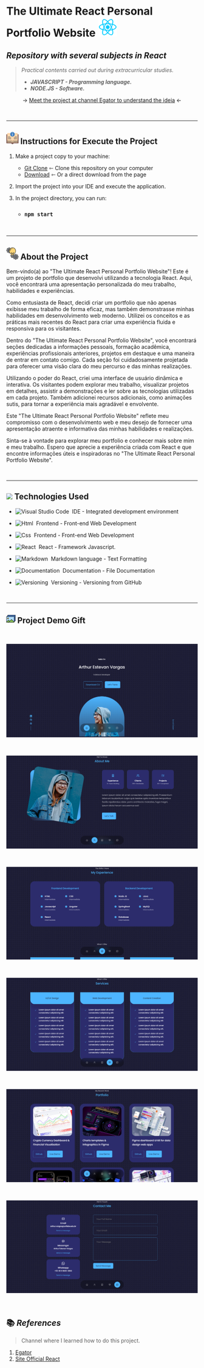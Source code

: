 # The Ultimate React Personal Portfolio Website <img width="50px" src="icons/react.png">

## _Repository with several subjects in React_

> _Practical contents carried out during extracurricular studies._
>
> - **_JAVASCRIPT - Programming language._**
> - **_NODE.JS - Software._**

<p align="center"> 
→ <a href="https://www.youtube.com/watch?v=G-Cr00UYokU">Meet the project at channel Egator to understand the ideia</a>   ←
    
</p>

<br>

---

## ![](/icons/instrucoes.png) Instructions for Execute the Project 

1. Make a project copy to your machine: 
    - [Git Clone](https://github.com/ArthurEstevan/Egator_Project_React_Portfolio_2023) ⇽ Clone this repository on your computer
    - [Download](https://github.com/ArthurEstevan/Egator_Project_React_Portfolio_2023/archive/refs/heads/main.zip) ⇽ Or a direct download from the page 

2. Import the project into your IDE and execute the application.

3. In the project directory, you can run:
    - ### `npm start`

<br>

---

## ![](/icons/icon_conceito.png) About the Project

Bem-vindo(a) ao "The Ultimate React Personal Portfolio Website"! Este é um projeto de portfolio que desenvolvi utilizando a tecnologia React. Aqui, você encontrará uma apresentação personalizada do meu trabalho, habilidades e experiências.

Como entusiasta de React, decidi criar um portfolio que não apenas exibisse meu trabalho de forma eficaz, mas também demonstrasse minhas habilidades em desenvolvimento web moderno. Utilizei os conceitos e as práticas mais recentes do React para criar uma experiência fluida e responsiva para os visitantes.

Dentro do "The Ultimate React Personal Portfolio Website", você encontrará seções dedicadas a informações pessoais, formação acadêmica, experiências profissionais anteriores, projetos em destaque e uma maneira de entrar em contato comigo. Cada seção foi cuidadosamente projetada para oferecer uma visão clara do meu percurso e das minhas realizações.

Utilizando o poder do React, criei uma interface de usuário dinâmica e interativa. Os visitantes podem explorar meu trabalho, visualizar projetos em detalhes, assistir a demonstrações e ler sobre as tecnologias utilizadas em cada projeto. Também adicionei recursos adicionais, como animações sutis, para tornar a experiência mais agradável e envolvente.

Este "The Ultimate React Personal Portfolio Website" reflete meu compromisso com o desenvolvimento web e meu desejo de fornecer uma apresentação atraente e informativa das minhas habilidades e realizações.

Sinta-se à vontade para explorar meu portfolio e conhecer mais sobre mim e meu trabalho. Espero que aprecie a experiência criada com React e que encontre informações úteis e inspiradoras no "The Ultimate React Personal Portfolio Website".

<br>

---

## ![](icon/configuracoes.png) Technologies Used

- ![Visual Studio Code](https://img.shields.io/badge/Visual%20Studio%20Code-black?style=for-the-badge&logo=visual-studio-code&logoColor=007ACC)&nbsp; IDE - Integrated development environment

- ![Html](https://img.shields.io/badge/Html-black?style=for-the-badge&logo=html5&logoColor=#E34F26)&nbsp; Frontend - Front-end Web Development 

- ![Css](https://img.shields.io/badge/Css-black?style=for-the-badge&logo=css3&logoColor=#E34F26)&nbsp; Frontend - Front-end Web Development 

- ![React](https://img.shields.io/badge/React-black?style=for-the-badge&logo=react&logoColor=#E34F26)&nbsp; React - Framework Javascript.

- ![Markdown](https://img.shields.io/badge/Markdown-black?style=for-the-badge&logo=markdown&logoColor=#000000)&nbsp; Markdown language - Text Formatting 

- ![Documentation](https://img.shields.io/badge/Documentation-black?style=for-the-badge&logo=academia&logoColor=#41454A)&nbsp; Documentation - File Documentation

- ![Versioning](https://img.shields.io/badge/Versioning-black?style=for-the-badge&logo=git&logoColor=#F05032)&nbsp; Versioning - Versioning from GitHub

<br>

---

## ![](./icons/arquivos-de-imagem.png) Project Demo Gift

<br>

![image](/assets/1.png)

<br>

![image](/assets/2.png)

<br>

![image](/assets/3.png)

<br>

![image](/assets/4.png)

<br>

![image](/assets/5.png)

<br>

![image](/assets/6.png)

<br>

## 📚 _References_ 

> Channel where I learned how to do this project.

1. [Egator](https://www.youtube.com/@EGATORTUTORIALS)
2. [Site Official React](https://react.dev)
